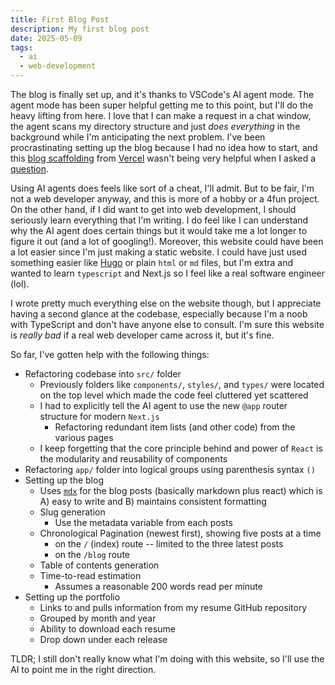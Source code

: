 ```yaml
---
title: First Blog Post
description: My first blog post
date: 2025-05-09
tags:
  - ai
  - web-development
---
```


The blog is finally set up, and it's thanks to VSCode's AI agent mode. The agent
mode has been super helpful getting me to this point, but I'll do the heavy
lifting from here. I love that I can make a request in a chat window, the agent
scans my directory structure and just _does everything_ in the background while
I'm anticipating the next problem. I've been procrastinating setting up the blog
because I had no idea how to start, and this [blog
scaffolding](https://vercel.com/templates/next.js/nextjs-portfolio) from
[Vercel](https://vercel.com/home) wasn't being very helpful when I asked a
[question](https://github.com/vercel/examples/issues/967).

Using AI agents does feels like sort of a cheat, I'll admit. But to be fair, I'm
not a web developer anyway, and this is more of a hobby or a 4fun project. On
the other hand, if I did want to get into web development, I should seriously
learn everything that I'm writing. I do feel like I can understand why the AI
agent does certain things but it would take me a lot longer to figure it out
(and a lot of googling!). Moreover, this website could have been a lot easier
since I'm just making a static website. I could have just used something easier
like [Hugo](https://gohugo.io) or plain `html` or `md` files, but I'm extra
and wanted to learn `typescript` and Next.js so I feel like a real software
engineer (lol).

I wrote pretty much everything else on the website though, but I appreciate
having a second glance at the codebase, especially because I'm a noob with
TypeScript and don't have anyone else to consult. I'm sure this website is
_really bad_ if a real web developer came across it, but it's fine.

So far, I've gotten help with the following things:

- Refactoring codebase into `src/` folder
  - Previously folders like `components/`, `styles/`, and `types/` were located
    on the top level which made the code feel cluttered yet scattered
  - I had to explicitly tell the AI agent to use the new `@app` router structure
    for modern `Next.js`
    - Refactoring redundant item lists (and other code) from the various pages
  - I keep forgetting that the core principle behind and power of `React` is the
    modularity and reusability of components
- Refactoring `app/` folder into logical groups using parenthesis syntax `()`
- Setting up the blog
  - Uses [`mdx`](https://mdxjs.com) for the blog posts (basically markdown plus
    react) which is A) easy to write and B) maintains consistent formatting
  - Slug generation
    - Use the metadata variable from each posts
  - Chronological Pagination (newest first), showing five posts at a time
    - on the `/` (index) route -- limited to the three latest posts
    - on the `/blog` route
  - Table of contents generation
  - Time-to-read estimation
    - Assumes a reasonable 200 words read per minute
- Setting up the portfolio
  - Links to and pulls information from my resume GitHub repository
  - Grouped by month and year
  - Ability to download each resume
  - Drop down under each release

TLDR; I still don't really know what I'm doing with this website, so I'll use
the AI to point me in the right direction.
